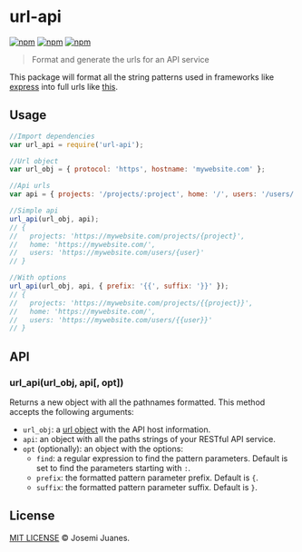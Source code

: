 # url-api

[![npm](https://img.shields.io/npm/v/url-api.svg?style=flat-square)](https://www.npmjs.com/package/url-api)
[![npm](https://img.shields.io/npm/dt/url-api.svg?style=flat-square)](https://www.npmjs.com/package/url-api)
[![npm](https://img.shields.io/npm/l/url-api.svg?style=flat-square)](https://github.com/jmjuanes/url-api)

> Format and generate the urls for an API service 

This package will format all the string patterns used in frameworks like [express](http://expressjs.com/en/guide/routing.html) into full urls like [this](https://api.github.com).


## Usage 

```javascript
//Import dependencies 
var url_api = require('url-api');

//Url object 
var url_obj = { protocol: 'https', hostname: 'mywebsite.com' }; 

//Api urls 
var api = { projects: '/projects/:project', home: '/', users: '/users/:user' };

//Simple api
url_api(url_obj, api);
// { 
//   projects: 'https://mywebsite.com/projects/{project}',
//   home: 'https://mywebsite.com/',
//   users: 'https://mywebsite.com/users/{user}' 
// }

//With options
url_api(url_obj, api, { prefix: '{{', suffix: '}}' });
// { 
//   projects: 'https://mywebsite.com/projects/{{project}}',
//   home: 'https://mywebsite.com/',
//   users: 'https://mywebsite.com/users/{{user}}' 
// }
```

## API 

### url_api(url_obj, api[, opt])

Returns a new object with all the pathnames formatted. This method accepts the following arguments: 

- `url_obj`: a [url object](https://nodejs.org/api/url.html#url_url_strings_and_url_objects) with the API host information. 
- `api`: an object with all the paths strings of your RESTful API service.
- `opt` (optionally): an object with the options:
  - `find`: a regular expression to find the pattern parameters. Default is set to find the parameters starting with `:`.
  - `prefix`: the formatted pattern parameter prefix. Default is `{`. 
  - `suffix`: the formatted pattern parameter suffix. Default is `}`.

## License

[MIT LICENSE](./LICENSE) &copy; Josemi Juanes.
